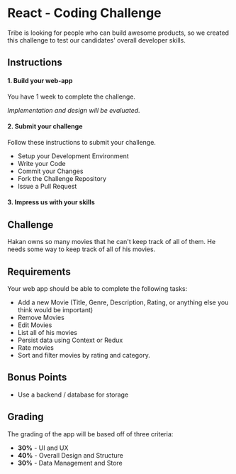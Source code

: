 
# React - Coding Challenge

Tribe is looking for people who can build awesome products, so we created this challenge to test our candidates' overall developer skills.

## Instructions
#### 1. Build your web-app
You have 1 week to complete the challenge.

*Implementation and design will be evaluated.*
#### 2. Submit your challenge
Follow these instructions to submit your challenge.
* Setup your Development Environment
* Write your Code
* Commit your Changes
* Fork the Challenge Repository
* Issue a Pull Request


#### 3. Impress us with your skills

## Challenge
Hakan owns so many movies that he can't keep track of all of them. He needs some way to keep track of all of his movies.

## Requirements
Your web app should be able to complete the following tasks:
* Add a new Movie (Title, Genre, Description, Rating, or anything else you think would be important)
* Remove Movies
* Edit Movies
* List all of his movies
* Persist data using Context or Redux
* Rate movies
* Sort and filter movies by rating and category.

## Bonus Points
* Use a backend / database for storage

## Grading
The grading of the app  will be based off of three criteria:
* **30%** - UI and UX
* **40%** - Overall Design and Structure
* **30%** - Data Management and Store
